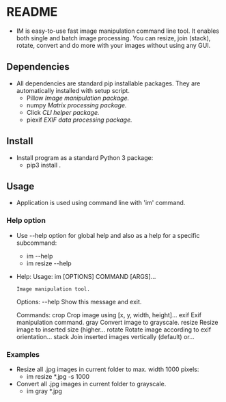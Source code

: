 # README
* IM is easy-to-use fast image manipulation command line tool. It enables both single and batch image processing.
You can resize, join (stack), rotate, convert and do more with your images without using any GUI.

## Dependencies
* All dependencies are standard pip installable packages. They are automatically installed with setup script.
    - Pillow    _Image manipulation package._
    - numpy     _Matrix processing package._
    - Click     _CLI helper package._
    - piexif    _EXIF data processing package._

## Install
* Install program as a standard Python 3 package:
    - pip3 install .

## Usage
* Application is used using command line with 'im' command.

### Help option
* Use --help option for global help and also as a help for a specific subcommand:
    - im --help
    - im resize --help
* Help:
    Usage: im [OPTIONS] COMMAND [ARGS]...

      Image manipulation tool.

    Options:
      --help  Show this message and exit.

    Commands:
      crop    Crop image using [x, y, width, height]...
      exif    Exif manipulation command.
      gray    Convert image to grayscale.
      resize  Resize image to inserted size (higher...
      rotate  Rotate image according to exif orientation...
      stack   Join inserted images vertically (default) or...

### Examples
* Resize all .jpg images in current folder to max. width 1000 pixels:
    - im resize *.jpg -s 1000
* Convert all .jpg images in current folder to grayscale.
    - im gray *.jpg
